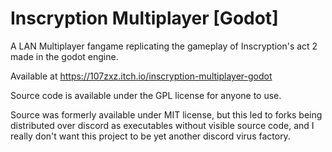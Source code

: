 # Inscryption Multiplayer [Godot]
A LAN Multiplayer fangame replicating the gameplay of Inscryption's act 2 made in the godot engine.

Available at https://107zxz.itch.io/inscryption-multiplayer-godot

Source code is available under the GPL license for anyone to use.

Source was formerly available under MIT license, but this led to forks being distributed over discord as executables without visible source code, and I really don't want this project to be yet another discord virus factory.
